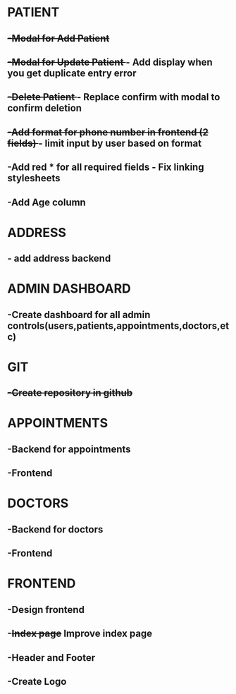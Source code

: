 
# PATIENT 
##  <del>  -Modal for Add Patient </del>
##  <del> -Modal for Update Patient </del> - Add display when you get duplicate entry error
##  <del>-Delete Patient </del> - Replace confirm with modal to confirm deletion
##    <del>-Add format for phone number in frontend (2 fields) </del> - limit input by user based on format
##    -Add red * for all required fields - Fix linking stylesheets
##  -Add Age column

# ADDRESS
## - add address backend

# ADMIN DASHBOARD
##   -Create dashboard for all admin controls(users,patients,appointments,doctors,etc)

# GIT
##   <del> -Create repository in github </del>

# APPOINTMENTS
##    -Backend for appointments
##    -Frontend

# DOCTORS 
##   -Backend for doctors
##    -Frontend

# FRONTEND
## -Design frontend
## -<del>Index page</del> Improve index page
## -Header and Footer
## -Create Logo

